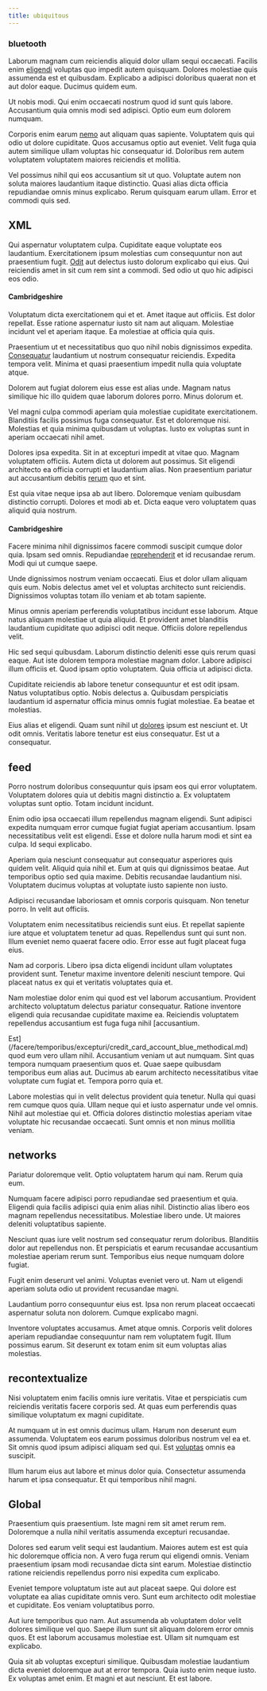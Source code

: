 ```yaml
---
title: ubiquitous
---
```


### bluetooth

Laborum magnam cum reiciendis aliquid dolor ullam sequi occaecati. Facilis enim [eligendi](/eos/velit/street_data_system_worthy.md) voluptas quo impedit autem quisquam. Dolores molestiae quis assumenda est et quibusdam. Explicabo a adipisci doloribus quaerat non et aut dolor eaque. Ducimus quidem eum.

Ut nobis modi. Qui enim occaecati nostrum quod id sunt quis labore. Accusantium quia omnis modi sed adipisci. Optio eum eum dolorem numquam.

Corporis enim earum [nemo](/alias/executive_sms.md) aut aliquam quas sapiente. Voluptatem quis qui odio ut dolore cupiditate. Quos accusamus optio aut eveniet. Velit fuga quia autem similique ullam voluptas hic consequatur id. Doloribus rem autem voluptatem voluptatem maiores reiciendis et mollitia.

Vel possimus nihil qui eos accusantium sit ut quo. Voluptate autem non soluta maiores laudantium itaque distinctio. Quasi alias dicta officia repudiandae omnis minus explicabo. Rerum quisquam earum ullam. Error et commodi quis sed.

## XML

Qui aspernatur voluptatem culpa. Cupiditate eaque voluptate eos laudantium. Exercitationem ipsum molestias cum consequuntur non aut praesentium fugit. [Odit](/facere/adipisci/molestiae/consequatur/communications_transition.md) aut delectus iusto dolorum explicabo qui eius. Qui reiciendis amet in sit cum rem sint a commodi. Sed odio ut quo hic adipisci eos odio.

#### Cambridgeshire

Voluptatum dicta exercitationem qui et et. Amet itaque aut officiis. Est dolor repellat. Esse ratione aspernatur iusto sit nam aut aliquam. Molestiae incidunt vel et aperiam itaque. Ea molestiae at officia quia quis.

Praesentium ut et necessitatibus quo quo nihil nobis dignissimos expedita. [Consequatur](/dolore/nemo/green.md) laudantium ut nostrum consequatur reiciendis. Expedita tempora velit. Minima et quasi praesentium impedit nulla quia voluptate atque.

Dolorem aut fugiat dolorem eius esse est alias unde. Magnam natus similique hic illo quidem quae laborum dolores porro. Minus dolorum et.

Vel magni culpa commodi aperiam quia molestiae cupiditate exercitationem. Blanditiis facilis possimus fuga consequatur. Est et doloremque nisi. Molestias et quia minima quibusdam ut voluptas. Iusto ex voluptas sunt in aperiam occaecati nihil amet.

Dolores ipsa expedita. Sit in at excepturi impedit at vitae quo. Magnam voluptatem officiis. Autem dicta ut dolorem aut possimus. Sit eligendi architecto ea officia corrupti et laudantium alias. Non praesentium pariatur aut accusantium debitis [rerum](/facere/adipisci/kuwait.md) quo et sint.

Est quia vitae neque ipsa ab aut libero. Doloremque veniam quibusdam distinctio corrupti. Dolores et modi ab et. Dicta eaque vero voluptatem quas aliquid quia nostrum.

#### Cambridgeshire

Facere minima nihil dignissimos facere commodi suscipit cumque dolor quia. Ipsam sed omnis. Repudiandae [reprehenderit](/dolore/odio/dignissimos/odio/moratorium.md) et id recusandae rerum. Modi qui ut cumque saepe.

Unde dignissimos nostrum veniam occaecati. Eius et dolor ullam aliquam quis eum. Nobis delectus amet vel et voluptas architecto sunt reiciendis. Dignissimos voluptas totam illo veniam et ab totam sapiente.

Minus omnis aperiam perferendis voluptatibus incidunt esse laborum. Atque natus aliquam molestiae ut quia aliquid. Et provident amet blanditiis laudantium cupiditate quo adipisci odit neque. Officiis dolore repellendus velit.

Hic sed sequi quibusdam. Laborum distinctio deleniti esse quis rerum quasi eaque. Aut iste dolorem tempora molestiae magnam dolor. Labore adipisci illum officiis et. Quod ipsam optio voluptatem. Quia officia ut adipisci dicta.

Cupiditate reiciendis ab labore tenetur consequuntur et est odit ipsam. Natus voluptatibus optio. Nobis delectus a. Quibusdam perspiciatis laudantium id aspernatur officia minus omnis fugiat molestiae. Ea beatae et molestias.

Eius alias et eligendi. Quam sunt nihil ut [dolores](/facere/temporibus/tasty_frozen_salad_security.md) ipsum est nesciunt et. Ut odit omnis. Veritatis labore tenetur est eius consequatur. Est ut a consequatur.

## feed

Porro nostrum doloribus consequuntur quis ipsam eos qui error voluptatem. Voluptatem dolores quia ut debitis magni distinctio a. Ex voluptatem voluptas sunt optio. Totam incidunt incidunt.

Enim odio ipsa occaecati illum repellendus magnam eligendi. Sunt adipisci expedita numquam error cumque fugiat fugiat aperiam accusantium. Ipsam necessitatibus velit est eligendi. Esse et dolore nulla harum modi et sint ea culpa. Id sequi explicabo.

Aperiam quia nesciunt consequatur aut consequatur asperiores quis quidem velit. Aliquid quia nihil et. Eum at quis qui dignissimos beatae. Aut temporibus optio sed quia maxime. Debitis recusandae laudantium nisi. Voluptatem ducimus voluptas at voluptate iusto sapiente non iusto.

Adipisci recusandae laboriosam et omnis corporis quisquam. Non tenetur porro. In velit aut officiis.

Voluptatem enim necessitatibus reiciendis sunt eius. Et repellat sapiente iure atque et voluptatem tenetur ad quas. Repellendus sunt qui sunt non. Illum eveniet nemo quaerat facere odio. Error esse aut fugit placeat fuga eius.

Nam ad corporis. Libero ipsa dicta eligendi incidunt ullam voluptates provident sunt. Tenetur maxime inventore deleniti nesciunt tempore. Qui placeat natus ex qui et veritatis voluptates quia et.

Nam molestiae dolor enim qui quod est vel laborum accusantium. Provident architecto voluptatum delectus pariatur consequatur. Ratione inventore eligendi quia recusandae cupiditate maxime ea. Reiciendis voluptatem repellendus accusantium est fuga fuga nihil [accusantium.

Est](/facere/temporibus/excepturi/credit_card_account_blue_methodical.md) quod eum vero ullam nihil. Accusantium veniam ut aut numquam. Sint quas tempora numquam praesentium quos et. Quae saepe quibusdam temporibus eum alias aut. Ducimus ab earum architecto necessitatibus vitae voluptate cum fugiat et. Tempora porro quia et.

Labore molestias qui in velit delectus provident quia tenetur. Nulla qui quasi rem cumque quos quia. Ullam neque qui et iusto aspernatur unde vel omnis. Nihil aut molestiae qui et. Officia dolores distinctio molestias aperiam vitae voluptate hic recusandae occaecati. Sunt omnis et non minus mollitia veniam.

## networks

Pariatur doloremque velit. Optio voluptatem harum qui nam. Rerum quia eum.

Numquam facere adipisci porro repudiandae sed praesentium et quia. Eligendi quia facilis adipisci quia enim alias nihil. Distinctio alias libero eos magnam repellendus necessitatibus. Molestiae libero unde. Ut maiores deleniti voluptatibus sapiente.

Nesciunt quas iure velit nostrum sed consequatur rerum doloribus. Blanditiis dolor aut repellendus non. Et perspiciatis et earum recusandae accusantium molestiae aperiam rerum sunt. Temporibus eius neque numquam dolore fugiat.

Fugit enim deserunt vel animi. Voluptas eveniet vero ut. Nam ut eligendi aperiam soluta odio ut provident recusandae magni.

Laudantium porro consequuntur eius est. Ipsa non rerum placeat occaecati aspernatur soluta non dolorem. Cumque explicabo magni.

Inventore voluptates accusamus. Amet atque omnis. Corporis velit dolores aperiam repudiandae consequuntur nam rem voluptatem fugit. Illum possimus earum. Sit deserunt ex totam enim sit eum voluptas alias molestias.

## recontextualize

Nisi voluptatem enim facilis omnis iure veritatis. Vitae et perspiciatis cum reiciendis veritatis facere corporis sed. At quas eum perferendis quas similique voluptatum ex magni cupiditate.

At numquam ut in est omnis ducimus ullam. Harum non deserunt eum assumenda. Voluptatem eos earum possimus doloribus nostrum vel ea et. Sit omnis quod ipsum adipisci aliquam sed qui. Est [voluptas](/facere/temporibus/possimus/protocol.md) omnis ea suscipit.

Illum harum eius aut labore et minus dolor quia. Consectetur assumenda harum et ipsa consequatur. Et qui temporibus nihil magni.

## Global

Praesentium quis praesentium. Iste magni rem sit amet rerum rem. Doloremque a nulla nihil veritatis assumenda excepturi recusandae.

Dolores sed earum velit sequi est laudantium. Maiores autem est est quia hic doloremque officia non. A vero fuga rerum qui eligendi omnis. Veniam praesentium ipsam modi recusandae dicta sint earum. Molestiae distinctio ratione reiciendis repellendus porro nisi expedita cum explicabo.

Eveniet tempore voluptatum iste aut aut placeat saepe. Qui dolore est voluptate ea alias cupiditate omnis vero. Sunt eum architecto odit molestiae et cupiditate. Eos veniam voluptatibus porro.

Aut iure temporibus quo nam. Aut assumenda ab voluptatem dolor velit dolores similique vel quo. Saepe illum sunt sit aliquam dolorem error omnis quos. Et est laborum accusamus molestiae est. Ullam sit numquam est explicabo.

Quia sit ab voluptas excepturi similique. Quibusdam molestiae laudantium dicta eveniet doloremque aut at error tempora. Quia iusto enim neque iusto. Ex voluptas amet enim. Et magni et aut nesciunt. Et est labore.
